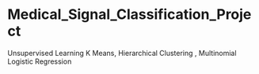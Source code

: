 # Medical_Signal_Classification_Project
Unsupervised Learning
K Means, Hierarchical Clustering , Multinomial Logistic Regression
